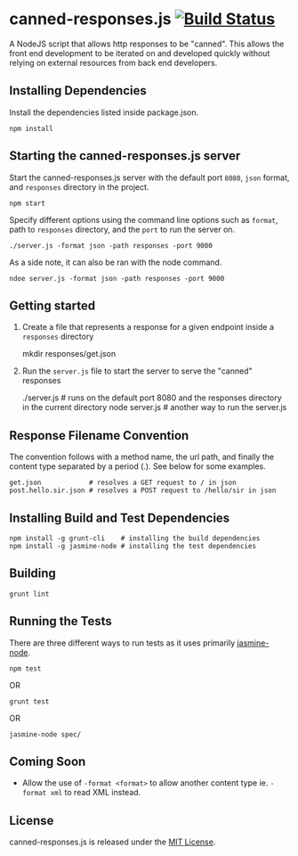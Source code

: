 canned-responses.js [![Build Status](https://travis-ci.org/wchan2/canned-response.png?branch=master)](https://travis-ci.org/wchan2/canned-response)
====

A NodeJS script that allows http responses to be "canned". This allows the front end development to be iterated on and developed quickly without relying on external resources from back end developers.

## Installing Dependencies

Install the dependencies listed inside package.json.

	npm install 

## Starting the canned-responses.js server

Start the canned-responses.js server with the default port `8080`, `json` format, and `responses` directory in the project.

	npm start

Specify different options using the command line options such as `format`, path to `responses` directory, and the `port` to run the server on.

	./server.js -format json -path responses -port 9000

As a side note, it can also be ran with the node command.

	ndoe server.js -format json -path responses -port 9000

## Getting started

1. Create a file that represents a response for a given endpoint inside a `responses` directory

	mkdir responses/get.json

2. Run the `server.js` file to start the server to serve the "canned" responses

	./server.js 	# runs on the default port 8080 and the responses directory in the current directory
	node server.js 	# another way to run the server.js

## Response Filename Convention

The convention follows with a method name, the url path, and finally the content type separated by a period (.). See below for some examples.

	get.json 		   	# resolves a GET request to / in json
	post.hello.sir.json # resolves a POST request to /hello/sir in json

## Installing Build and Test Dependencies

	npm install -g grunt-cli    # installing the build dependencies
	npm install -g jasmine-node # installing the test dependencies

## Building

	grunt lint

## Running the Tests

There are three different ways to run tests as it uses primarily [jasmine-node](https://github.com/mhevery/jasmine-node).

	npm test

OR

	grunt test

OR

	jasmine-node spec/


## Coming Soon

- Allow the use of `-format <format>` to allow another content type ie. `-format xml` to read XML instead.

## License

canned-responses.js is released under the [MIT License](http://www.opensource.org/licenses/MIT).